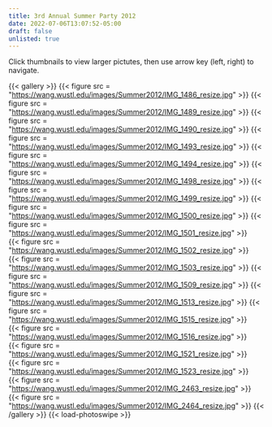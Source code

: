 ```yaml
---
title: 3rd Annual Summer Party 2012
date: 2022-07-06T13:07:52-05:00
draft: false
unlisted: true
---
```

Click thumbnails to view larger pictutes, then use arrow key (left, right) to navigate.

{{< gallery >}}
{{< figure src = "https://wang.wustl.edu/images/Summer2012/IMG_1486_resize.jpg" >}} 
{{< figure src = "https://wang.wustl.edu/images/Summer2012/IMG_1489_resize.jpg" >}} 
{{< figure src = "https://wang.wustl.edu/images/Summer2012/IMG_1490_resize.jpg" >}} 
{{< figure src = "https://wang.wustl.edu/images/Summer2012/IMG_1493_resize.jpg" >}} 
{{< figure src = "https://wang.wustl.edu/images/Summer2012/IMG_1494_resize.jpg" >}} 
{{< figure src = "https://wang.wustl.edu/images/Summer2012/IMG_1498_resize.jpg" >}} 
{{< figure src = "https://wang.wustl.edu/images/Summer2012/IMG_1499_resize.jpg" >}} 
{{< figure src = "https://wang.wustl.edu/images/Summer2012/IMG_1500_resize.jpg" >}} 
{{< figure src = "https://wang.wustl.edu/images/Summer2012/IMG_1501_resize.jpg" >}}	 
{{< figure src = "https://wang.wustl.edu/images/Summer2012/IMG_1502_resize.jpg" >}}	 
{{< figure src = "https://wang.wustl.edu/images/Summer2012/IMG_1503_resize.jpg" >}} 
{{< figure src = "https://wang.wustl.edu/images/Summer2012/IMG_1509_resize.jpg" >}} 
{{< figure src = "https://wang.wustl.edu/images/Summer2012/IMG_1513_resize.jpg" >}} 
{{< figure src = "https://wang.wustl.edu/images/Summer2012/IMG_1515_resize.jpg" >}}	 
{{< figure src = "https://wang.wustl.edu/images/Summer2012/IMG_1516_resize.jpg" >}}	 
{{< figure src = "https://wang.wustl.edu/images/Summer2012/IMG_1521_resize.jpg" >}}	 
{{< figure src = "https://wang.wustl.edu/images/Summer2012/IMG_1523_resize.jpg" >}}	 
{{< figure src = "https://wang.wustl.edu/images/Summer2012/IMG_2463_resize.jpg" >}}	 
{{< figure src = "https://wang.wustl.edu/images/Summer2012/IMG_2464_resize.jpg" >}}	
{{< /gallery >}}
{{< load-photoswipe >}}





